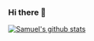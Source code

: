 ### Hi there 👋

[![Samuel's github stats](https://github-readme-stats.vercel.app/api?username=samuelchassot&count_private=true&show_icons=true&hide_rank=true&how_icons=true&include_all_commits=true&count_private=true&cache_seconds=21600)](https://github.com/anuraghazra/github-readme-stats)

<!-- [![Top Langs](https://github-readme-stats.vercel.app/api/top-langs/?username=samuelchassot&layout=compact&langs_count=10)](https://github.com/anuraghazra/github-readme-stats)
-->

<!--
**samuelchassot/samuelchassot** is a ✨ _special_ ✨ repository because its `README.md` (this file) appears on your GitHub profile.

Here are some ideas to get you started:

- 🔭 I’m currently working on ...
- 🌱 I’m currently learning ...
- 👯 I’m looking to collaborate on ...
- 🤔 I’m looking for help with ...
- 💬 Ask me about ...
- 📫 How to reach me: ...
- 😄 Pronouns: ...
- ⚡ Fun fact: ...
-->

